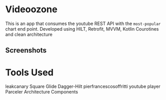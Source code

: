# Videoozone
This is an app that consumes the youtube REST API with the `most-popular` chart end point. Developed using HILT, Retrofit, MVVM, Kotlin Courotines and clean architecture

## Screenshots

# Tools Used
leakcanary Square
Glide
Dagger-Hilt
pierfrancescosoffritti youtube player
Parceler
Architecture Components
